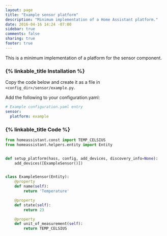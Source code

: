 ```yaml
---
layout: page
title: "Example sensor platform"
description: "Minimum implementation of a Home Assistant platform."
date: 2016-04-16 14:24 -07:00
sidebar: true
comments: false
sharing: true
footer: true
---
```


This is a minimum implementation of a platform for the sensor component.

### {% linkable_title Installation %}

Copy the code below and create it as a file in `<config_dir>/sensor/example.py`.

Add the following to your configuration.yaml:

```yaml
# Example configuration.yaml entry
sensor:
  platform: example
```

### {% linkable_title Code %}

```python
from homeassistant.const import TEMP_CELSIUS
from homeassistant.helpers.entity import Entity


def setup_platform(hass, config, add_devices, discovery_info=None):
    add_devices([ExampleSensor()])


class ExampleSensor(Entity):
    @property
    def name(self):
        return 'Temperature'

    @property
    def state(self):
        return 23

    @property
    def unit_of_measurement(self):
        return TEMP_CELSIUS
```
